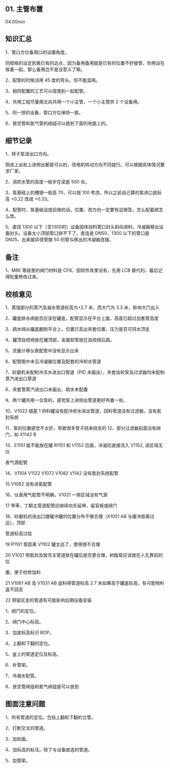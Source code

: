 ## 01. 主管布置

04.00min

## 知识汇总

1、管口方位备用口的设置角度。

同规格的设定到离已有的远点，因为备用备用就是已有的位置不好接管，你再设在挨着一起，那么备用岂不是没意义了嘛。

2、配管的时候活用 45 度的弯头。但不能滥用。

3、相同配置的工艺可以按类别一起配管。

4、共用工程尽量南北向共用一个小主管，一个小主管供 2 个设备用。

5、同一排的设备，管口方位保持一致。

6、放空管和氮气管的阀组可以放到下面的地面上的。

## 细节记录

1、转子泵进出口方向。

侧进上出和上进侧出都是可以的，改电机转动方向不同就行。可以根据具体情况要求厂家。

2、消防水管的高度一般步在梁底 500 处。

3、泵基础上的槽钢一般高 70，可以按 100 考虑。所以之前自己算的泵进口底标高 +0.22 改成 +0.33。

4、配管时，泵基础没提前做的话，位置、改方向一定要有这根弦，怎么配着顺怎么改。

5、直径 1300 以下（含1300的）设备固体投料管口封头斜向进料，冷凝器移出设备封头。设备太小顶部管口排不下了。直连是 DN50，1300 以下的管口是 DN25，出来接异径管接 50 的管与移出的冷凝器连接。

## 备注

1、M8E 等级里的阀门材料是 CF8，因软件库里没有，先用 LCB 替代的，最后记得批量修改过来。

## 校核意见

1、蒸馏部分的蒸汽及凝水管道标高为+2.7 米，而大门为 3.3 米，影响大门出入 

2、罐底排水阀是否应该在罐底，配管显示在平台上面，高度已超过加套管高度 

3、疏水阀从罐底翻到平合上，位置已高出夹套位置，压力是否可将水顶走 

4、罐顶自控阀放在罐顶部，金属软管放在自控阀后面。

5、流量计等仪表配管中没有显示出来

6、配管图中未见冷凝器位置及配套的冷却水管道

7、砂磨机未配制冷冻水进出口管道（PID 未画出），夹套齿轮泵及过滤器均未配制蒸汽进出口管道

8、夹套管蒸汽进出口未画出，疏水未配置

9、两个罐共用一合泵的，感党泵上进侧出管道更好布置一些。

10、V1022 蜡基 1 供料罐没有配冷却水进出管道，回料管道没有过滤器，没有氮封系统

11、泵的位置感觉不太好，导致很多管子绕来绕去的 12、部分过滤器前面没有阀门，如 X1142 B

13、E1151 能不能放在罐 R1151 和 V1152 后面，冷凝后直接流入 V1152, 该区域无仪

表气源配管

14、V1104 V1122 V1072 V1082 V1142 没有氮封系统配管

15 V1062 没有进氮配管

16、仪表用气配管不明确，V1021 一排区域没有气源

17 甲苯、丁酮主管道配管应继续向东延伸，留盲板或阀门

18、砂磨机的进出口跟缓冲罐的位置分布不够合理（X1051 AB 与缓冲距离过远），顶部

管道标高过低

19 P1101 泵距离 V1102 罐太远了，使用很不合理 

20 V1021 侧氮封及放空主管道放在罐后是否更合理，树脂泵应该放在人孔靠前的位

置，便于检修加料 

21 V1061 AB 及 V1031 AB 返料得管道标高 2.7 米如果高于罐底标高，有可能物料返不回去

22 预留区走的管道有可能影响后期设备安装




1、阀门的定位。

2、阀门中心标高。

3、加底标高标识 BOP。

4、上翻和下翻的定位。

5、釜上的管道定位及标高。

6、补管架。

7、冷凝水配管。

8、放空管阀组和氮气阀组是可以放到

## 图面注意问题

1、所有管道的定位。包括上翻和下翻的立管。

2、打断交叉的管道。

3、加剖面。

4、加标高的标注。除了与设备直连的管道。

5、加管架。

